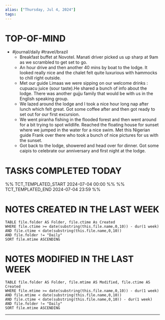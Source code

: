 ```yaml
---
alias: ["Thursday, Jul 4, 2024"]
tags: 
---
```


# TOP-OF-MIND
- #journal/daily #travel/brazil 
	- Breakfast buffet at Novotel. Manati driver picked us up sharp at 9am as we scrambled to get set to go.
	- An hour drive and then another 40 mins by boat to the lodge. It looked really nice and the chalet felt quite luxurious with hammocks to chill right outside.
	- Met our guide Limaas we were sipping on our welcome drinks : cupuacu juice (sour taste).He shared a bunch of info about the lodge. There was another gujju family that would be with us in the English speaking group.
	- We lazed around the lodge and I took a nice hour long nap after lunch which felt great. Got some coffee after and then got ready to set out for our first excursion.
	- We went piranha fishing in the flooded forest and then went around for a bit trying to spot wildlife. Reached the floating house for sunset where we jumped in the water for a nice swim. Met this Nigerian guide Frank over there who took a bunch of nice pictures for us with the sunset.
	- Got back to the lodge, showered and head over for dinner. Got some caipis to celebrate our anniversary and first night at the lodge.

# TASKS COMPLETED TODAY
%% TCT_TEMPLATED_START 2024-07-04 00:00 %%
%% TCT_TEMPLATED_END 2024-07-04 23:59 %%


# NOTES CREATED IN THE LAST WEEK
``` dataview
TABLE file.folder AS Folder, file.ctime As Created
WHERE file.ctime >= date(substring(this.file.name,0,10)) - dur(1 week) 
AND file.ctime < date(substring(this.file.name,0,10)) 
AND file.folder != "Daily"
SORT file.mtime ASCENDING
```

# NOTES MODIFIED IN THE LAST WEEK
``` dataview
TABLE file.folder AS Folder, file.mtime AS Modified, file.ctime AS Created
WHERE file.mtime >= date(substring(this.file.name,0,10)) - dur(1 week)
AND file.mtime < date(substring(this.file.name,0,10))
AND file.ctime < date(substring(this.file.name,0,10)) - dur(1 week)
AND file.folder != "Daily"
SORT file.mtime ASCENDING
```
---
